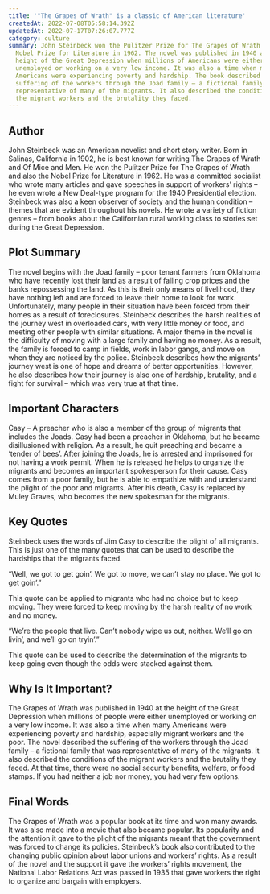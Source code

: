 ```yaml
---
title: '"The Grapes of Wrath" is a classic of American literature'
createdAt: 2022-07-08T05:58:14.392Z
updatedAt: 2022-07-17T07:26:07.777Z
category: culture
summary: John Steinbeck won the Pulitzer Prize for The Grapes of Wrath and the
  Nobel Prize for Literature in 1962. The novel was published in 1940 at the
  height of the Great Depression when millions of Americans were either
  unemployed or working on a very low income. It was also a time when many
  Americans were experiencing poverty and hardship. The book described the
  suffering of the workers through the Joad family – a fictional family that was
  representative of many of the migrants. It also described the conditions of
  the migrant workers and the brutality they faced.
---
```


## Author

John Steinbeck was an American novelist and short story writer. Born in Salinas, California in 1902, he is best known for writing The Grapes of Wrath and Of Mice and Men. He won the Pulitzer Prize for The Grapes of Wrath and also the Nobel Prize for Literature in 1962. He was a committed socialist who wrote many articles and gave speeches in support of workers’ rights – he even wrote a New Deal-type program for the 1940 Presidential election.
Steinbeck was also a keen observer of society and the human condition – themes that are evident throughout his novels. He wrote a variety of fiction genres – from books about the Californian rural working class to stories set during the Great Depression.

## Plot Summary

The novel begins with the Joad family – poor tenant farmers from Oklahoma who have recently lost their land as a result of falling crop prices and the banks repossessing the land. As this is their only means of livelihood, they have nothing left and are forced to leave their home to look for work. Unfortunately, many people in their situation have been forced from their homes as a result of foreclosures.
Steinbeck describes the harsh realities of the journey west in overloaded cars, with very little money or food, and meeting other people with similar situations. A major theme in the novel is the difficulty of moving with a large family and having no money. As a result, the family is forced to camp in fields, work in labor gangs, and move on when they are noticed by the police.
Steinbeck describes how the migrants’ journey west is one of hope and dreams of better opportunities. However, he also describes how their journey is also one of hardship, brutality, and a fight for survival – which was very true at that time.

## Important Characters

Casy – A preacher who is also a member of the group of migrants that includes the Joads. Casy had been a preacher in Oklahoma, but he became disillusioned with religion. As a result, he quit preaching and became a ‘tender of bees’. After joining the Joads, he is arrested and imprisoned for not having a work permit. When he is released he helps to organize the migrants and becomes an important spokesperson for their cause. Casy comes from a poor family, but he is able to empathize with and understand the plight of the poor and migrants. After his death, Casy is replaced by Muley Graves, who becomes the new spokesman for the migrants.

## Key Quotes

Steinbeck uses the words of Jim Casy to describe the plight of all migrants. This is just one of the many quotes that can be used to describe the hardships that the migrants faced.

“Well, we got to get goin’. We got to move, we can’t stay no place. We got to get goin’.”

This quote can be applied to migrants who had no choice but to keep moving. They were forced to keep moving by the harsh reality of no work and no money.

“We’re the people that live. Can’t nobody wipe us out, neither. We’ll go on livin’, and we’ll go on tryin’.”

This quote can be used to describe the determination of the migrants to keep going even though the odds were stacked against them.

## Why Is It Important?

The Grapes of Wrath was published in 1940 at the height of the Great Depression when millions of people were either unemployed or working on a very low income. It was also a time when many Americans were experiencing poverty and hardship, especially migrant workers and the poor.
The novel described the suffering of the workers through the Joad family – a fictional family that was representative of many of the migrants. It also described the conditions of the migrant workers and the brutality they faced. At that time, there were no social security benefits, welfare, or food stamps. If you had neither a job nor money, you had very few options.

## Final Words

The Grapes of Wrath was a popular book at its time and won many awards. It was also made into a movie that also became popular. Its popularity and the attention it gave to the plight of the migrants meant that the government was forced to change its policies.
Steinbeck’s book also contributed to the changing public opinion about labor unions and workers’ rights. As a result of the novel and the support it gave the workers’ rights movement, the National Labor Relations Act was passed in 1935 that gave workers the right to organize and bargain with employers.
